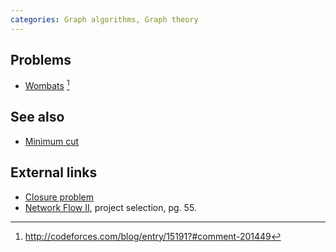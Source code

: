 ```yaml
---
categories: Graph algorithms, Graph theory
---
```


## Problems
- [Wombats](https://www.hackerrank.com/contests/quora-haqathon/challenges/wombats) [^1]

## See also
- [Minimum cut]()


## External links
- [Closure problem](https://en.wikipedia.org/wiki/Closure_problem)
- [Network Flow II](http://www.cs.princeton.edu/~wayne/kleinberg-tardos/pdf/07NetworkFlowII.pdf), project selection, pg. 55.

[^1]: <http://codeforces.com/blog/entry/15191?#comment-201449>